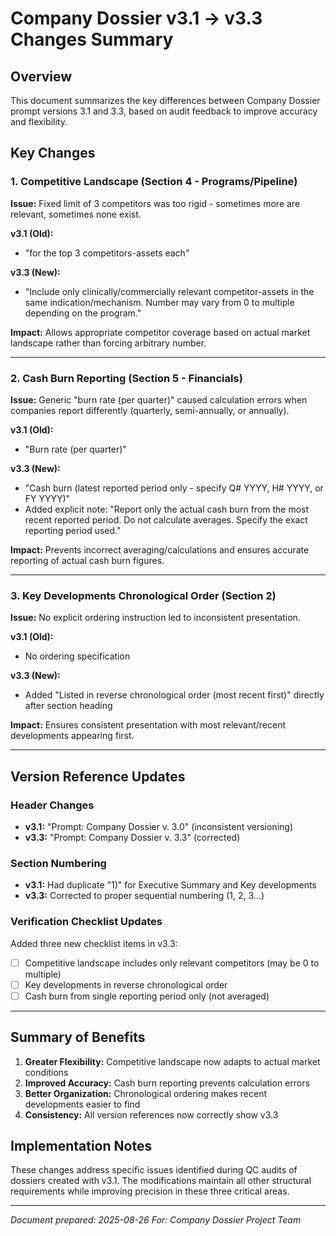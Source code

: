 # Company Dossier v3.1 → v3.3 Changes Summary

## Overview
This document summarizes the key differences between Company Dossier prompt versions 3.1 and 3.3, based on audit feedback to improve accuracy and flexibility.

## Key Changes

### 1. Competitive Landscape (Section 4 - Programs/Pipeline)
**Issue:** Fixed limit of 3 competitors was too rigid - sometimes more are relevant, sometimes none exist.

**v3.1 (Old):**
- "for the top 3 competitors-assets each"

**v3.3 (New):**
- "Include only clinically/commercially relevant competitor-assets in the same indication/mechanism. Number may vary from 0 to multiple depending on the program."

**Impact:** Allows appropriate competitor coverage based on actual market landscape rather than forcing arbitrary number.

---

### 2. Cash Burn Reporting (Section 5 - Financials)
**Issue:** Generic "burn rate (per quarter)" caused calculation errors when companies report differently (quarterly, semi-annually, or annually).

**v3.1 (Old):**
- "Burn rate (per quarter)"

**v3.3 (New):**
- "Cash burn (latest reported period only - specify Q# YYYY, H# YYYY, or FY YYYY)"
- Added explicit note: "Report only the actual cash burn from the most recent reported period. Do not calculate averages. Specify the exact reporting period used."

**Impact:** Prevents incorrect averaging/calculations and ensures accurate reporting of actual cash burn figures.

---

### 3. Key Developments Chronological Order (Section 2)
**Issue:** No explicit ordering instruction led to inconsistent presentation.

**v3.1 (Old):**
- No ordering specification

**v3.3 (New):**
- Added "Listed in reverse chronological order (most recent first)" directly after section heading

**Impact:** Ensures consistent presentation with most relevant/recent developments appearing first.

---

## Version Reference Updates

### Header Changes
- **v3.1:** "Prompt: Company Dossier v. 3.0" (inconsistent versioning)
- **v3.3:** "Prompt: Company Dossier v. 3.3" (corrected)

### Section Numbering
- **v3.1:** Had duplicate "1)" for Executive Summary and Key developments
- **v3.3:** Corrected to proper sequential numbering (1, 2, 3...)

### Verification Checklist Updates
Added three new checklist items in v3.3:
- [ ] Competitive landscape includes only relevant competitors (may be 0 to multiple)
- [ ] Key developments in reverse chronological order  
- [ ] Cash burn from single reporting period only (not averaged)

---

## Summary of Benefits

1. **Greater Flexibility:** Competitive landscape now adapts to actual market conditions
2. **Improved Accuracy:** Cash burn reporting prevents calculation errors
3. **Better Organization:** Chronological ordering makes recent developments easier to find
4. **Consistency:** All version references now correctly show v3.3

## Implementation Notes

These changes address specific issues identified during QC audits of dossiers created with v3.1. The modifications maintain all other structural requirements while improving precision in these three critical areas.

---

*Document prepared: 2025-08-26*
*For: Company Dossier Project Team*